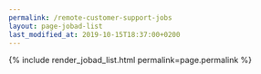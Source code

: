 ```yaml
---
permalink: /remote-customer-support-jobs
layout: page-jobad-list
last_modified_at: 2019-10-15T18:37:00+0200
---
```

{% include render_jobad_list.html permalink=page.permalink %}
